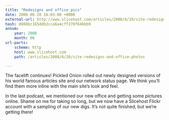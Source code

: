 ```yaml
---
title: "Redesigns and office pics"
date: 2008-06-20 16:03:00 +0000
external-url: http://www.slicehost.com/articles/2008/6/20/site-redesigns-and-office-photos
hash: d088bc165ddb2cca6a4cff270f64bbb9
annum:
    year: 2008
    month: 06
url-parts:
    scheme: http
    host: www.slicehost.com
    path: /articles/2008/6/20/site-redesigns-and-office-photos

---
```


The facelift continues! Pickled Onion rolled out newly designed versions of his world famous articles site and our network status page. We think you’ll find them more inline with the main site’s look and feel.



In the last podcast, we mentioned our new office and getting some pictures online. Shame on me for taking so long, but we now have a Slicehost Flickr account with a sampling of our new digs. It’s not quite finished, but we’re getting there!

















